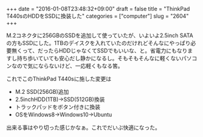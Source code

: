 +++
date = "2016-01-08T23:48:32+09:00"
draft = false
title = "ThinkPad T440sのHDDをSSDに換装した"
categories = ["computer"]
slug = "2604"
+++

M.2コネクタに256GBのSSDを追加して使っていたが、いよいよ2.5inch SATAの方もSSDにした。1TBのデイスクを入れていたのだけれどそんなにやっぱり必要無くって、だったらHDDじゃなくてSSDでもいいな、と。省電力にもなりますし持ち歩いていても安心だし静かになるし。そもそもそんなに軽くないパソコンなので気にならないけど、一応軽くもなる筈。

これでこのThinkPad T440sに施した変更は
<ul>
	<li>M.2 SSD(256GB)追加</li>
	<li>2.5inchHDD(1TB)->SSD(512GB)換装</li>
	<li>トラックパッドをボタン付きに換装</li>
	<li>OSをWindows8->Windows10->Ubuntu</li>
</ul>

出来る事はやり切った感じかなぁ。これでだいぶ快適になった。
